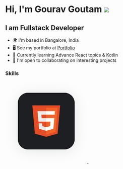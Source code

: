 # Hi, I'm Gourav Goutam ![](https://user-images.githubusercontent.com/18350557/176309783-0785949b-9127-417c-8b55-ab5a4333674e.gif)

## I am Fullstack Developer

- 🌍 I'm based in Bangalore, India
- 🖥️ See my portfolio at <a target="_blank" rel="noreferrer" href='https://gourav-goutam.netlify.com/'>Portfolio</a>
- 🧠 Currently learning Advance React topics & Kotlin
- 🤝 I'm open to collaborating on interesting projects

### Skills

<p align="left">
<a href="https://developer.mozilla.org/en-US/docs/Glossary/HTML5" target="_blank" rel="noreferrer">
    <svg width="260" height="260" viewBox="0 0 260 260" fill="none" xmlns="http://www.w3.org/2000/svg">
<g filter="url(#filter0_d_301_8846)">
<rect x="40" y="36" width="180" height="180" rx="32" fill="#1D1F23"/>
<rect x="40.5" y="36.5" width="179" height="179" rx="31.5" stroke="black"/>
</g>
<path d="M93.9281 166.034L85.9067 76H174.093L166.072 165.985L129.927 176" fill="#E44D26"/>
<path d="M130 168.344V83.3901H166.047L159.168 160.201" fill="#F16529"/>
<path d="M102.29 94.4009H130V105.436H114.395L115.416 116.739H130V127.75H105.304L102.29 94.4009ZM105.79 133.292H116.874L117.652 142.116L130 145.422V156.943L107.346 150.624" fill="#EBEBEB"/>
<path d="M157.613 94.4009H129.951V105.436H156.592L157.613 94.4009ZM155.595 116.739H129.951V127.775H143.563L142.275 142.116L129.951 145.422V156.895L152.557 150.624" fill="white"/>
<defs>
<filter id="filter0_d_301_8846" x="0" y="0" width="260" height="260" filterUnits="userSpaceOnUse" color-interpolation-filters="sRGB">
<feFlood flood-opacity="0" result="BackgroundImageFix"/>
<feColorMatrix in="SourceAlpha" type="matrix" values="0 0 0 0 0 0 0 0 0 0 0 0 0 0 0 0 0 0 127 0" result="hardAlpha"/>
<feOffset dy="4"/>
<feGaussianBlur stdDeviation="20"/>
<feComposite in2="hardAlpha" operator="out"/>
<feColorMatrix type="matrix" values="0 0 0 0 0.0367917 0 0 0 0 0.0348958 0 0 0 0 0.0484375 0 0 0 0.1 0"/>
<feBlend mode="normal" in2="BackgroundImageFix" result="effect1_dropShadow_301_8846"/>
<feBlend mode="normal" in="SourceGraphic" in2="effect1_dropShadow_301_8846" result="shape"/>
</filter>
</defs>
</svg>
</a> &nbsp;
